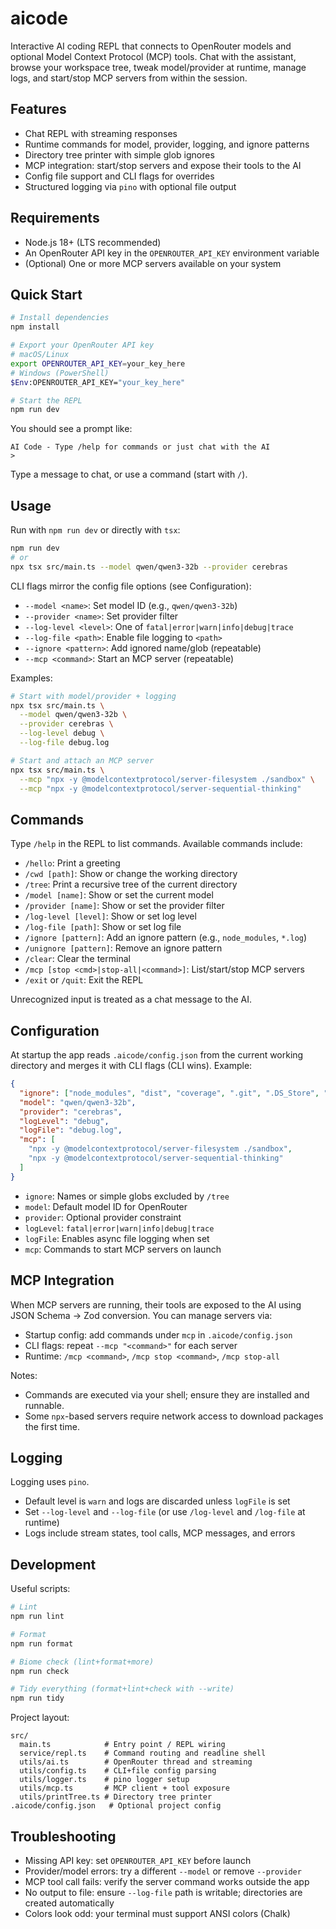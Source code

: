 # aicode

Interactive AI coding REPL that connects to OpenRouter models and optional Model Context Protocol (MCP) tools. Chat with the assistant, browse your workspace tree, tweak model/provider at runtime, manage logs, and start/stop MCP servers from within the session.

## Features

- Chat REPL with streaming responses
- Runtime commands for model, provider, logging, and ignore patterns
- Directory tree printer with simple glob ignores
- MCP integration: start/stop servers and expose their tools to the AI
- Config file support and CLI flags for overrides
- Structured logging via `pino` with optional file output

## Requirements

- Node.js 18+ (LTS recommended)
- An OpenRouter API key in the `OPENROUTER_API_KEY` environment variable
- (Optional) One or more MCP servers available on your system

## Quick Start

```bash
# Install dependencies
npm install

# Export your OpenRouter API key
# macOS/Linux
export OPENROUTER_API_KEY=your_key_here
# Windows (PowerShell)
$Env:OPENROUTER_API_KEY="your_key_here"

# Start the REPL
npm run dev
```

You should see a prompt like:

```
AI Code - Type /help for commands or just chat with the AI
> 
```

Type a message to chat, or use a command (start with `/`).

## Usage

Run with `npm run dev` or directly with `tsx`:

```bash
npm run dev
# or
npx tsx src/main.ts --model qwen/qwen3-32b --provider cerebras
```

CLI flags mirror the config file options (see Configuration):

- `--model <name>`: Set model ID (e.g., `qwen/qwen3-32b`)
- `--provider <name>`: Set provider filter
- `--log-level <level>`: One of `fatal|error|warn|info|debug|trace`
- `--log-file <path>`: Enable file logging to `<path>`
- `--ignore <pattern>`: Add ignored name/glob (repeatable)
- `--mcp <command>`: Start an MCP server (repeatable)

Examples:

```bash
# Start with model/provider + logging
npx tsx src/main.ts \
  --model qwen/qwen3-32b \
  --provider cerebras \
  --log-level debug \
  --log-file debug.log

# Start and attach an MCP server
npx tsx src/main.ts \
  --mcp "npx -y @modelcontextprotocol/server-filesystem ./sandbox" \
  --mcp "npx -y @modelcontextprotocol/server-sequential-thinking"
```

## Commands

Type `/help` in the REPL to list commands. Available commands include:

- `/hello`: Print a greeting
- `/cwd [path]`: Show or change the working directory
- `/tree`: Print a recursive tree of the current directory
- `/model [name]`: Show or set the current model
- `/provider [name]`: Show or set the provider filter
- `/log-level [level]`: Show or set log level
- `/log-file [path]`: Show or set log file
- `/ignore [pattern]`: Add an ignore pattern (e.g., `node_modules`, `*.log`)
- `/unignore [pattern]`: Remove an ignore pattern
- `/clear`: Clear the terminal
- `/mcp [stop <cmd>|stop-all|<command>]`: List/start/stop MCP servers
- `/exit` or `/quit`: Exit the REPL

Unrecognized input is treated as a chat message to the AI.

## Configuration

At startup the app reads `.aicode/config.json` from the current working directory and merges it with CLI flags (CLI wins). Example:

```json
{
  "ignore": ["node_modules", "dist", "coverage", ".git", ".DS_Store", "*.log"],
  "model": "qwen/qwen3-32b",
  "provider": "cerebras",
  "logLevel": "debug",
  "logFile": "debug.log",
  "mcp": [
    "npx -y @modelcontextprotocol/server-filesystem ./sandbox",
    "npx -y @modelcontextprotocol/server-sequential-thinking"
  ]
}
```

- `ignore`: Names or simple globs excluded by `/tree`
- `model`: Default model ID for OpenRouter
- `provider`: Optional provider constraint
- `logLevel`: `fatal|error|warn|info|debug|trace`
- `logFile`: Enables async file logging when set
- `mcp`: Commands to start MCP servers on launch

## MCP Integration

When MCP servers are running, their tools are exposed to the AI using JSON Schema → Zod conversion. You can manage servers via:

- Startup config: add commands under `mcp` in `.aicode/config.json`
- CLI flags: repeat `--mcp "<command>"` for each server
- Runtime: `/mcp <command>`, `/mcp stop <command>`, `/mcp stop-all`

Notes:

- Commands are executed via your shell; ensure they are installed and runnable.
- Some `npx`-based servers require network access to download packages the first time.

## Logging

Logging uses `pino`.

- Default level is `warn` and logs are discarded unless `logFile` is set
- Set `--log-level` and `--log-file` (or use `/log-level` and `/log-file` at runtime)
- Logs include stream states, tool calls, MCP messages, and errors

## Development

Useful scripts:

```bash
# Lint
npm run lint

# Format
npm run format

# Biome check (lint+format+more)
npm run check

# Tidy everything (format+lint+check with --write)
npm run tidy
```

Project layout:

```
src/
  main.ts            # Entry point / REPL wiring
  service/repl.ts    # Command routing and readline shell
  utils/ai.ts        # OpenRouter thread and streaming
  utils/config.ts    # CLI+file config parsing
  utils/logger.ts    # pino logger setup
  utils/mcp.ts       # MCP client + tool exposure
  utils/printTree.ts # Directory tree printer
.aicode/config.json   # Optional project config
```

## Troubleshooting

- Missing API key: set `OPENROUTER_API_KEY` before launch
- Provider/model errors: try a different `--model` or remove `--provider`
- MCP tool call fails: verify the server command works outside the app
- No output to file: ensure `--log-file` path is writable; directories are created automatically
- Colors look odd: your terminal must support ANSI colors (Chalk)
